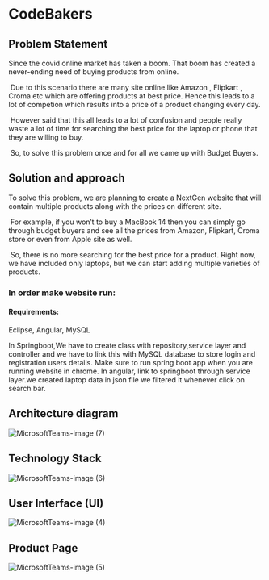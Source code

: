 # CodeBakers

## Problem Statement

Since the covid online market has taken a boom. That boom has created a never-ending need of buying products from online. ​

​ Due to this scenario there are many site online like Amazon , Flipkart ,  Croma etc which are offering products at best price. Hence this leads to a lot of competion which results into a price of a product changing every day.​

​ However said that this all leads to a lot of confusion and people really waste a lot of time for searching the best price for the laptop or phone that they are willing to buy.​

​ So, to solve this problem once and for all we came up with Budget Buyers. ​

## Solution and approach

To solve this problem, we are planning to create a NextGen website that will contain multiple products along with the prices on different site.​

​ For example, if you won’t to buy a MacBook 14 then you can simply go through budget buyers and see all the prices from Amazon, Flipkart, Croma store or even from Apple site as well.​

​ So, there is no more searching for the best price for a product. Right now, we have included only laptops, but we can start adding multiple varieties of products.​

### In order make website run:

#### Requirements:
Eclipse,
Angular,
MySQL

In Springboot,We have to create class with repository,service layer and controller and we have to link this with MySQL database to store login and registration users details.
Make sure to run spring boot app when you are running website in chrome.
In angular, link to springboot through service layer.we created laptop data in json file we filtered it whenever click on search bar.


## Architecture diagram

![MicrosoftTeams-image (7)](https://user-images.githubusercontent.com/129401243/228926561-63f6389c-36bc-4511-b746-f6207377c13b.png)


   
   
 ## Technology Stack
 
 ![MicrosoftTeams-image (6)](https://user-images.githubusercontent.com/129401243/228926345-e6499d08-d38d-4422-874c-da8c0765c2bb.png)

 
   
   
## User Interface (UI)


![MicrosoftTeams-image (4)](https://user-images.githubusercontent.com/129401243/228924242-2419b7ad-039b-4ba5-a5f3-0b7d14b75f88.png)

## Product Page

![MicrosoftTeams-image (5)](https://user-images.githubusercontent.com/129401243/228924101-f63358d0-3eb1-4d6e-895b-d5b0b8cfa8d2.png)




